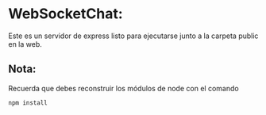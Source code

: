 # WebSocketChat:

Este es un servidor de express listo para ejecutarse junto a la carpeta public en la web.

## Nota:

Recuerda que debes reconstruir los módulos de node con el comando

```
npm install
```